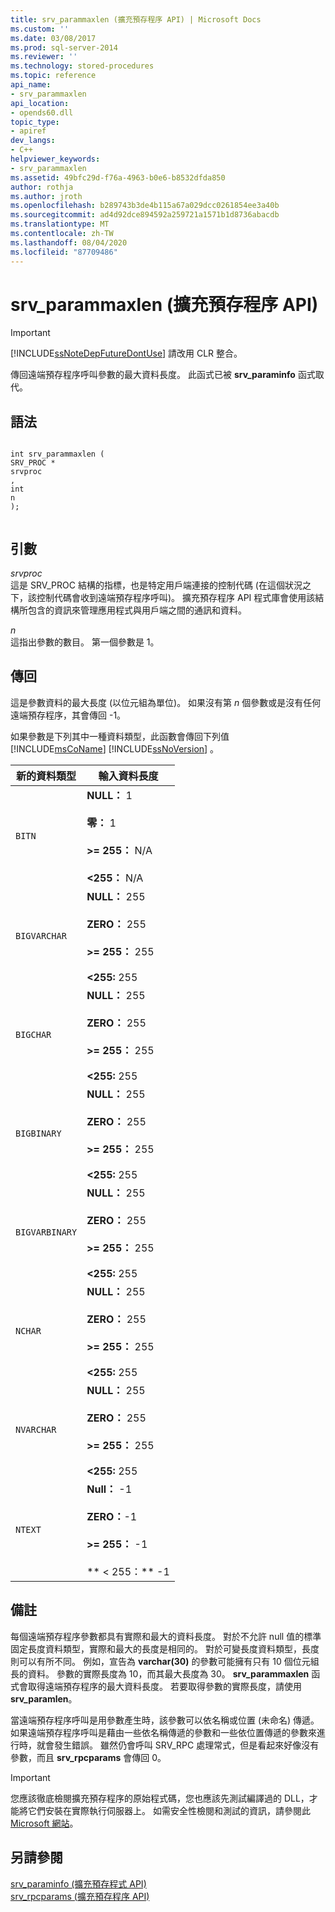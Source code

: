 ```yaml
---
title: srv_parammaxlen (擴充預存程序 API) | Microsoft Docs
ms.custom: ''
ms.date: 03/08/2017
ms.prod: sql-server-2014
ms.reviewer: ''
ms.technology: stored-procedures
ms.topic: reference
api_name:
- srv_parammaxlen
api_location:
- opends60.dll
topic_type:
- apiref
dev_langs:
- C++
helpviewer_keywords:
- srv_parammaxlen
ms.assetid: 49bfc29d-f76a-4963-b0e6-b8532dfda850
author: rothja
ms.author: jroth
ms.openlocfilehash: b289743b3de4b115a67a029dcc0261854ee3a40b
ms.sourcegitcommit: ad4d92dce894592a259721a1571b1d8736abacdb
ms.translationtype: MT
ms.contentlocale: zh-TW
ms.lasthandoff: 08/04/2020
ms.locfileid: "87709486"
---
```

# <a name="srv_parammaxlen-extended-stored-procedure-api"></a>srv_parammaxlen (擴充預存程序 API)
    
> [!IMPORTANT]  
>  [!INCLUDE[ssNoteDepFutureDontUse](../../includes/ssnotedepfuturedontuse-md.md)] 請改用 CLR 整合。  
  
 傳回遠端預存程序呼叫參數的最大資料長度。 此函式已被 **srv_paraminfo** 函式取代。  
  
## <a name="syntax"></a>語法  
  
```  
  
int srv_parammaxlen (  
SRV_PROC *  
srvproc  
,  
int  
n   
);  
  
```  
  
## <a name="arguments"></a>引數  
 *srvproc*  
 這是 SRV_PROC 結構的指標，也是特定用戶端連接的控制代碼 (在這個狀況之下，該控制代碼會收到遠端預存程序呼叫)。 擴充預存程序 API 程式庫會使用該結構所包含的資訊來管理應用程式與用戶端之間的通訊和資料。  
  
 *n*  
 這指出參數的數目。 第一個參數是 1。  
  
## <a name="returns"></a>傳回  
 這是參數資料的最大長度 (以位元組為單位)。 如果沒有第 *n* 個參數或是沒有任何遠端預存程序，其會傳回 -1。  
  
 如果參數是下列其中一種資料類型，此函數會傳回下列值 [!INCLUDE[msCoName](../../includes/msconame-md.md)] [!INCLUDE[ssNoVersion](../../includes/ssnoversion-md.md)] 。  
  
|新的資料類型|輸入資料長度|  
|--------------------|-----------------------|  
|`BITN`|**NULL：** 1<br /><br /> **零：** 1<br /><br /> **>= 255：** N/A<br /><br /> **<255：** N/A|  
|`BIGVARCHAR`|**NULL：** 255<br /><br /> **ZERO：** 255<br /><br /> **>= 255：** 255<br /><br /> **<255:** 255|  
|`BIGCHAR`|**NULL：** 255<br /><br /> **ZERO：** 255<br /><br /> **>= 255：** 255<br /><br /> **<255:** 255|  
|`BIGBINARY`|**NULL：** 255<br /><br /> **ZERO：** 255<br /><br /> **>= 255：** 255<br /><br /> **<255:** 255|  
|`BIGVARBINARY`|**NULL：** 255<br /><br /> **ZERO：** 255<br /><br /> **>= 255：** 255<br /><br /> **<255:** 255|  
|`NCHAR`|**NULL：** 255<br /><br /> **ZERO：** 255<br /><br /> **>= 255：** 255<br /><br /> **<255:** 255|  
|`NVARCHAR`|**NULL：** 255<br /><br /> **ZERO：** 255<br /><br /> **>= 255：** 255<br /><br /> **<255:** 255|  
|`NTEXT`|**Null：** -1<br /><br /> **ZERO：**-1<br /><br /> **>= 255：** -1<br /><br /> ** \< 255：** -1|  
  
## <a name="remarks"></a>備註  
 每個遠端預存程序參數都具有實際和最大的資料長度。 對於不允許 null 值的標準固定長度資料類型，實際和最大的長度是相同的。 對於可變長度資料類型，長度則可以有所不同。 例如，宣告為 **varchar(30)** 的參數可能擁有只有 10 個位元組長的資料。 參數的實際長度為 10，而其最大長度為 30。 **srv_parammaxlen** 函式會取得遠端預存程序的最大資料長度。 若要取得參數的實際長度，請使用 **srv_paramlen**。  
  
 當遠端預存程序呼叫是用參數產生時，該參數可以依名稱或位置 (未命名) 傳遞。 如果遠端預存程序呼叫是藉由一些依名稱傳遞的參數和一些依位置傳遞的參數來進行時，就會發生錯誤。 雖然仍會呼叫 SRV_RPC 處理常式，但是看起來好像沒有參數，而且 **srv_rpcparams** 會傳回 0。  
  
> [!IMPORTANT]  
>  您應該徹底檢閱擴充預存程序的原始程式碼，您也應該先測試編譯過的 DLL，才能將它們安裝在實際執行伺服器上。 如需安全性檢閱和測試的資訊，請參閱此 [Microsoft 網站](https://go.microsoft.com/fwlink/?LinkID=54761&amp;clcid=0x409https://msdn.microsoft.com/security/)。  
  
## <a name="see-also"></a>另請參閱  
 [srv_paraminfo &#40;擴充預存程式 API&#41;](srv-paraminfo-extended-stored-procedure-api.md)   
 [srv_rpcparams &#40;擴充預存程序 API&#41;](srv-rpcparams-extended-stored-procedure-api.md)  
  
  
